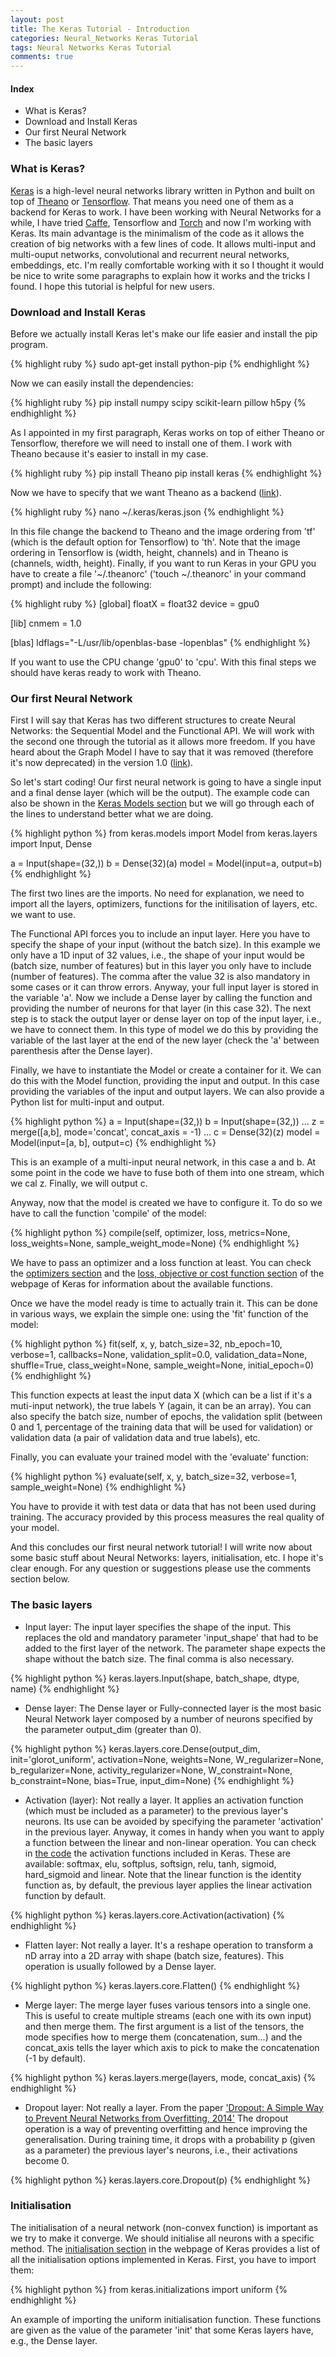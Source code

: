 ```yaml
---
layout: post
title: The Keras Tutorial - Introduction
categories: Neural_Networks Keras Tutorial
tags: Neural Networks Keras Tutorial
comments: true
---
```


#### Index

* What is Keras?
* Download and Install Keras
* Our first Neural Network
* The basic layers

### What is Keras?

[Keras](https://keras.io/) is a high-level neural networks library written in Python and built on top of [Theano](http://deeplearning.net/software/theano/) or [Tensorflow](https://www.tensorflow.org/). That means you need one of them as a backend for Keras to work. I have been working with Neural Networks for a while, I have tried  [Caffe](http://caffe.berkeleyvision.org/), Tensorflow and [Torch](http://torch.ch/) and now I'm working with Keras. Its main advantage is the minimalism of the code as it allows the creation of big networks with a few lines of code. It allows multi-input and multi-ouput networks, convolutional and recurrent neural networks, embeddings, etc. I'm really comfortable working with it so I thought it would be nice to write some paragraphs to explain how it works and the tricks I found. I hope this tutorial is helpful for new users.

### Download and Install Keras

Before we actually install Keras let's make our life easier and install the pip program.

{% highlight ruby %}
sudo apt-get install python-pip
{% endhighlight %}

Now we can easily install the dependencies:

{% highlight ruby %}
pip install numpy scipy scikit-learn pillow h5py
{% endhighlight %}

As I appointed in my first paragraph, Keras works on top of either Theano or Tensorflow, therefore we will need to install one of them. I work with Theano because it's easier to install in my case.

{% highlight ruby %}
pip install Theano
pip install keras
{% endhighlight %}

Now we have to specify that we want Theano as a backend ([link](https://keras.io/backend/)).

{% highlight ruby %}
nano ~/.keras/keras.json
{% endhighlight %}

In this file change the backend to Theano and the image ordering from 'tf' (which is the default option for Tensorflow) to 'th'. Note that the image ordering in Tensorflow is (width, height, channels) and in Theano is (channels, width, height). Finally, if you want to run Keras in your GPU you have to create a file '~/.theanorc' ('touch ~/.theanorc' in your command prompt) and include the following:

{% highlight ruby %}
[global]
floatX = float32
device = gpu0

[lib]
cnmem = 1.0 

[blas]
ldflags="-L/usr/lib/openblas-base -lopenblas"
{% endhighlight %}

If you want to use the CPU change 'gpu0' to 'cpu'. With this final steps we should have keras ready to work with Theano. 

### Our first Neural Network

First I will say that Keras has two different structures to create Neural Networks: the Sequential Model and the Functional API. We will work with the second one through the tutorial as it allows more freedom. If you have heard about the Graph Model I have to say that it was removed (therefore it's now deprecated) in the version 1.0 ([link](https://github.com/fchollet/keras/issues/2802#issuecomment-221314411)).

So let's start coding! Our first neural network is going to have a single input and a final dense layer (which will be the output). The example code can also be shown in the [Keras Models section](https://keras.io/models/model/) but we will go through each of the lines to understand better what we are doing.

{% highlight python %}
from keras.models import Model
from keras.layers import Input, Dense

a = Input(shape=(32,))
b = Dense(32)(a)
model = Model(input=a, output=b)
{% endhighlight %}

The first two lines are the imports. No need for explanation, we need to import all the layers, optimizers, functions for the initilisation of layers, etc. we want to use.

The Functional API forces you to include an input layer. Here you have to specify the shape of your input (without the batch size). In this example we only have a 1D input of 32 values, i.e., the shape of your input would be (batch size, number of features) but in this layer you only have to include (number of features). The comma after the value 32 is also mandatory in some cases or it can throw errors. Anyway, your full input layer is stored in the variable 'a'.
Now we include a Dense layer by calling the function and providing the number of neurons for that layer (in this case 32). The next step is to stack the output layer or dense layer on top of the input layer, i.e., we have to connect them. In this type of model we do this by providing the variable of the last layer at the end of the new layer (check the 'a' between parenthesis after the Dense layer).

Finally, we have to instantiate the Model or create a container for it. We can do this with the Model function, providing the input and output. In this case providing the variables of the input and output layers. We can also provide a Python list for multi-input and output.

{% highlight python %}
a = Input(shape=(32,))
b = Input(shape=(32,))
...
z = merge([a,b], mode='concat', concat_axis = -1)
...
c = Dense(32)(z)
model = Model(input=[a, b], output=c)
{% endhighlight %}

This is an example of a multi-input neural network, in this case a and b. At some point in the code we have to fuse both of them into one stream, which we cal z. Finally, we will output c.

Anyway, now that the model is created we have to configure it. To do so we have to call the function 'compile' of the model:

{% highlight python %}
compile(self, optimizer, loss, metrics=None, loss_weights=None, sample_weight_mode=None)
{% endhighlight %}

We have to pass an optimizer and a loss function at least. You can check the [optimizers section](https://keras.io/optimizers/) and the [loss, objective or cost function section](https://keras.io/objectives/) of the webpage of Keras for information about the available functions.

Once we have the model ready is time to actually train it. This can be done in various ways, we explain the simple one: using the 'fit' function of the model:

{% highlight python %}
fit(self, x, y, batch_size=32, nb_epoch=10, verbose=1, callbacks=None, validation_split=0.0, validation_data=None, shuffle=True, class_weight=None, sample_weight=None, initial_epoch=0)
{% endhighlight %}

This function expects at least the input data X (which can be a list if it's a muti-input network), the true labels Y (again, it can be an array). You can also specify the batch size, number of epochs, the validation split (between 0 and 1, percentage of the training data that will be used for validation) or validation data (a pair of validation data and true labels), etc.

Finally, you can evaluate your trained model with the 'evaluate' function:

{% highlight python %}
evaluate(self, x, y, batch_size=32, verbose=1, sample_weight=None)
{% endhighlight %}

You have to provide it with test data or data that has not been used during training. The accuracy provided by this process measures the real quality of your model.

And this concludes our first neural network tutorial! I will write now about some basic stuff about Neural Networks: layers, initialisation, etc. I hope it's clear enough. For any question or suggestions please use the comments section below.

### The basic layers

* Input layer: The input layer specifies the shape of the input. This replaces the old and mandatory parameter 'input_shape' that had to be added to the first layer of the network. The parameter shape expects the shape without the batch size. The final comma is also necessary.

{% highlight python %}
keras.layers.Input(shape, batch_shape, dtype, name)
{% endhighlight %}

* Dense layer: The Dense layer or Fully-connected layer is the most basic Neural Network layer composed by a number of neurons specified by the parameter output_dim (greater than 0).

{% highlight python %}
keras.layers.core.Dense(output_dim, init='glorot_uniform', activation=None, weights=None, W_regularizer=None, b_regularizer=None, activity_regularizer=None, W_constraint=None, b_constraint=None, bias=True, input_dim=None)
{% endhighlight %}

* Activation (layer): Not really a layer. It applies an activation function (which must be included as a parameter) to the previous layer's neurons. Its use can be avoided by specifying the parameter 'activation' in the previous layer. Anyway, it comes in handy when you want to apply a function between the linear and non-linear operation. You can check in [the code](https://github.com/fchollet/keras/blob/master/keras/activations.py) the activation functions included in Keras. These are available: softmax, elu, softplus, softsign, relu, tanh, sigmoid, hard_sigmoid and linear. Note that the linear function is the identity function as, by default, the previous layer applies the linear activation function by default.

{% highlight python %}
keras.layers.core.Activation(activation)
{% endhighlight %}

* Flatten layer: Not really a layer. It's a reshape operation to transform a nD array into a 2D array with shape (batch size, features). This operation is usually followed by a Dense layer.

{% highlight python %}
keras.layers.core.Flatten()
{% endhighlight %}

* Merge layer: The merge layer fuses various tensors into a single one. This is useful to create multiple streams (each one with its own input) and then merge them. The first argument is a list of the tensors, the mode specifies how to merge them (concatenation, sum...) and the concat_axis tells the layer which axis to pick to make the concatenation (-1 by default).

{% highlight python %}
keras.layers.merge(layers, mode, concat_axis)
{% endhighlight %}

* Dropout layer: Not really a layer. From the paper ['Dropout: A Simple Way to Prevent Neural Networks from Overfitting, 2014'](http://www.jmlr.org/papers/volume15/srivastava14a/srivastava14a.pdf) The dropout operation is a way of preventing overfitting and hence improving the generalisation. During training time, it drops with a probability p (given as a parameter) the previous layer's neurons, i.e., their activations become 0.

{% highlight python %}
keras.layers.core.Dropout(p)
{% endhighlight %}

### Initialisation

The initialisation of a neural network (non-convex function) is important as we try to make it converge. We should initialise all neurons with a specific method. The [initialisation section](https://keras.io/initializations/) in the webpage of Keras provides a list of all the initialisation options implemented in Keras. First, you have to import them:

{% highlight python %}
from keras.initializations import uniform
{% endhighlight %}

An example of importing the uniform initialisation function. These functions are given as the value of the parameter 'init' that some Keras layers have, e.g., the Dense layer.
